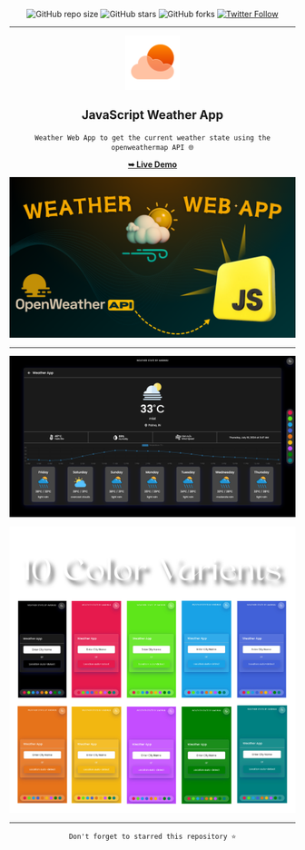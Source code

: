 <div align="center">

  ![GitHub repo size](https://img.shields.io/github/repo-size/codeaashu/Weather-State)
  ![GitHub stars](https://img.shields.io/github/stars/codeaashu/Weather-State?style=social)
  ![GitHub forks](https://img.shields.io/github/forks/codeaashu/Weather-State?style=social)
[![Twitter Follow](https://img.shields.io/twitter/follow/warrior_aashuu?style=social)](https://twitter.com/intent/follow?screen_name=warrior_aashuu) <hr>
  
  <img src="./icons/favicon.svg" />
  <h2 align="center">JavaScript Weather App</h2>

 `Weather Web App to get the current weather state using the openweathermap API 🌐`

  <a href="https://weatherstate.vercel.app/"><strong>➥ Live Demo</strong></a>

<img src="./icons/weather app.png" /> <hr>

<img src="./icons/black result.png"/>

<img src="./icons/theme.png" /> <hr>

`Don't forget to starred this repository ⭐`

</div>


